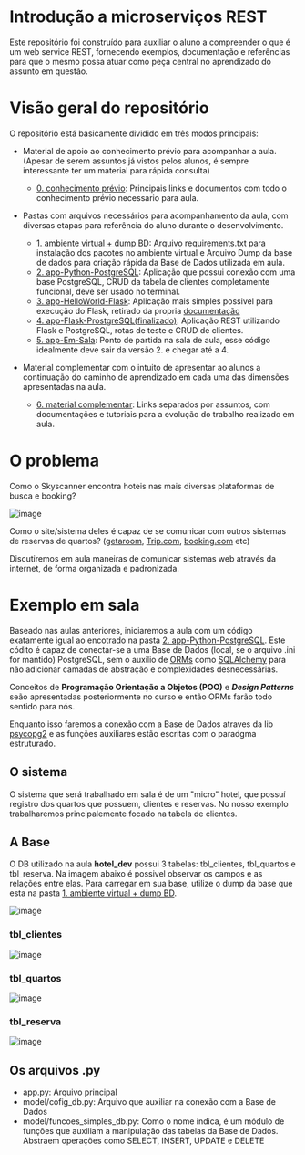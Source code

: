 # Introdução a microserviços REST

Este repositório foi construído para auxiliar o aluno a compreender o que é um web service REST, fornecendo exemplos, documentação e referências para que o mesmo possa atuar como peça central no aprendizado do assunto em questão.

# Visão geral do repositório

O repositório está basicamente dividido em três modos principais:

- Material de apoio ao conhecimento prévio para acompanhar a aula. (Apesar de serem assuntos já vistos pelos alunos, é sempre interessante ter um material para rápida consulta)
  - [0. conhecimento prévio](https://github.com/Tiagoeem/dev_web_flask/tree/main/0.%20conhecimento%20pr%C3%A9vio): Principais links e documentos com todo o conhecimento prévio necessario para aula.

- Pastas com arquivos necessários para acompanhamento da aula, com diversas etapas para referência do aluno durante o desenvolvimento.
  - [1. ambiente virtual + dump BD](https://github.com/Tiagoeem/dev_web_flask/tree/main/1.%20ambiente%20virtual%20%2B%20dump%20BD): Arquivo requirements.txt para instalação dos pacotes no ambiente virtual e Arquivo Dump da base de dados para criação rápida da Base de Dados utilizada em aula.
  - [2. app-Python-PostgreSQL](https://github.com/Tiagoeem/dev_web_flask/tree/main/2.%20app-Python-PostgreSQL): Aplicação que possui conexão com uma base PostgreSQL, CRUD da tabela de clientes completamente funcional, deve ser usado no terminal.
  - [3. app-HelloWorld-Flask](https://github.com/Tiagoeem/dev_web_flask/tree/main/3.%20app-HelloWorld-Flask): Aplicação mais simples possivel para execução do Flask, retirado da propria [documentação](https://flask.palletsprojects.com/en/1.1.x/quickstart/)
  - [4. app-Flask-ProstgreSQL(finalizado)](https://github.com/Tiagoeem/dev_web_flask/tree/main/4.%20app-Flask-ProstgreSQL(finalizado)): Aplicação REST utilizando Flask e PostgreSQL, rotas de teste e CRUD de clientes.
  - [5. app-Em-Sala](https://github.com/Tiagoeem/dev_web_flask/tree/main/5.%20app-Em-Sala): Ponto de partida na sala de aula, esse código idealmente deve sair da versão 2. e chegar até a 4.

- Material complementar com o intuito de apresentar ao alunos a continuação do caminho de aprendizado em cada uma das dimensões apresentadas na aula.
  - [6. material complementar](https://github.com/Tiagoeem/dev_web_flask/tree/main/6.%20material%20complementar): Links separados por assuntos, com documentações e tutoriais para a evolução do trabalho realizado em aula.

# O problema

Como o Skyscanner encontra hoteis nas mais diversas plataformas de busca e booking?

![image](https://user-images.githubusercontent.com/25457273/120265745-01addb80-c277-11eb-8d7a-98f8348d867d.png)

Como o site/sistema deles é capaz de se comunicar com outros sistemas de reservas de quartos? ([getaroom](https://www.getaroom.com/), [Trip.com](https://br.trip.com/?locale=pt_br), [booking.com](https://www.booking.com/index.html?aid=1382154&label=98b039b6c28f11eb8e469e4b97b7f317) etc)

Discutiremos em aula maneiras de comunicar sistemas web através da internet, de forma organizada e padronizada.

# Exemplo em sala

Baseado nas aulas anteriores, iniciaremos a aula com um código exatamente igual ao encotrado na pasta [2. app-Python-PostgreSQL](https://github.com/Tiagoeem/dev_web_flask/tree/main/2.%20app-Python-PostgreSQL). Este códito é capaz de conectar-se a uma Base de Dados (local, se o arquivo .ini for mantido) PostgreSQL, sem o auxilio de [ORMs](https://www.fullstackpython.com/object-relational-mappers-orms.html) como [SQLAlchemy](https://docs.sqlalchemy.org/en/14/) para não adicionar camadas de abstração e complexidades desnecessárias.

Conceitos de **Programação Orientação a Objetos (POO)** e ***Design Patterns*** seão apresentadas posteriormente no curso e então ORMs farão todo sentido para nós.

Enquanto isso faremos a conexão com a Base de Dados atraves da lib [psycopg2](https://pypi.org/project/psycopg2/) e as funções auxiliares estão escritas com o paradgma estruturado.

## O sistema

O sistema que será trabalhado em sala é de um "micro" hotel, que possuí registro dos quartos que possuem, clientes e reservas. No nosso exemplo trabalharemos principalemente focado na tabela de clientes.

## A Base

O DB utilizado na aula **hotel_dev** possui 3 tabelas: tbl_clientes, tbl_quartos e tbl_reserva. Na imagem abaixo é possivel observar os campos e as relações entre elas. Para carregar em sua base, utilize o dump da base que esta na pasta [1. ambiente virtual + dump BD](https://github.com/Tiagoeem/dev_web_flask/tree/main/1.%20ambiente%20virtual%20%2B%20dump%20BD).

![image](https://user-images.githubusercontent.com/25457273/120267232-ef816c80-c279-11eb-8245-80db13569d12.png)

### tbl_clientes

![image](https://user-images.githubusercontent.com/25457273/120267464-5dc62f00-c27a-11eb-8575-1f3b7573a8de.png)

### tbl_quartos

![image](https://user-images.githubusercontent.com/25457273/120267513-759db300-c27a-11eb-98f7-ed209fff63a1.png)

### tbl_reserva

![image](https://user-images.githubusercontent.com/25457273/120267546-89491980-c27a-11eb-842b-4cea3ba9aca6.png)

## Os arquivos .py

- app.py: Arquivo principal
- model/cofig_db.py: Arquivo que auxiliar na conexão com a Base de Dados
- model/funcoes_simples_db.py: Como o nome indica, é um módulo de funções que auxiliam a manipulação das tabelas da Base de Dados. Abstraem operações como SELECT, INSERT, UPDATE e DELETE






